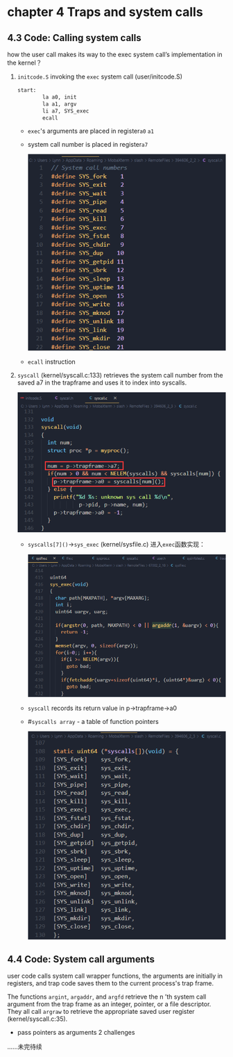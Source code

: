 # chapter 4 Traps and system calls

## 4.3 Code: Calling system calls

how the user call makes its way to the exec system call’s implementation in the kernel？

1. `initcode.S` invoking the `exec` system call (user/initcode.S)

   ```assembly
   start:
           la a0, init
           la a1, argv
           li a7, SYS_exec
           ecall
   ```

   - `exec`'s arguments are placed in register`a0` `a1`

   - system call number is placed in register`a7`

     ![image-20220413152915313](4-TrapsAndSystemCalls.assets/image-20220413152915313.png)

   - `ecall` instruction

2. `syscall` (kernel/syscall.c:133) retrieves the system call number from the saved a7 in the trapframe and uses it to index into syscalls.

   ![image-20220413153632840](4-TrapsAndSystemCalls.assets/image-20220413153632840.png)

   - `syscalls[7]()`->`sys_exec` (kernel/sysfile.c) 进入`exec`函数实现：

     ![image-20220414163557015](4-TrapsAndSystemCalls.assets/image-20220414163557015.png)

   - `syscall` records its return value in p->trapframe->a0

   - #`syscalls array` - a table of function pointers
   
     ![image-20220413153512515](4-TrapsAndSystemCalls.assets/image-20220413153512515.png)



## 4.4 Code: System call arguments

user code calls system call wrapper functions, the arguments are initially in registers, and trap code saves them to the current process's trap frame.

The functions `argint`, `argaddr`, and `argfd` retrieve the n ’th system call argument from the trap frame as an integer, pointer, or a file descriptor. They all call `argraw` to retrieve the appropriate saved user register (kernel/syscall.c:35).

- pass pointers as arguments 2 challenges

......未完待续